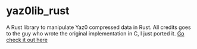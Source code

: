 # yaz0lib_rust
A Rust library to manipulate Yaz0 compressed data in Rust.
All credits goes to the guy who wrote the original implementation in C, I just ported it.
[Go check it out here](http://amnoid.de/gc/yaz0.txt)